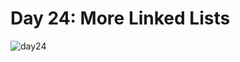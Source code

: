 # Day 24: More Linked Lists
![day24](https://github.com/Jaoearn/HackerrankChallenges30DaysOfCode/assets/128070861/d46171f7-73e2-4893-a23b-a443d891c35f)
